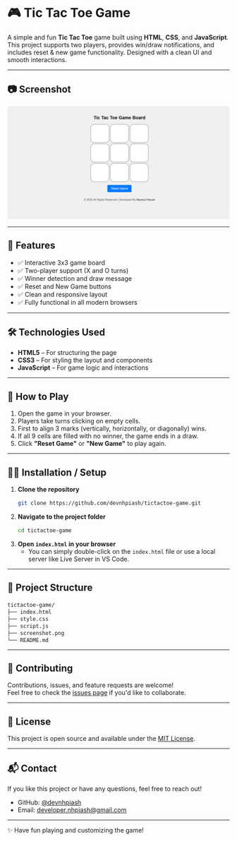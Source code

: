 # 🎮 Tic Tac Toe Game

A simple and fun **Tic Tac Toe** game built using **HTML**, **CSS**, and **JavaScript**. This project supports two players, provides win/draw notifications, and includes reset & new game functionality. Designed with a clean UI and smooth interactions.

---

## 📷 Screenshot

![Tic Tac Toe Game Screenshot](screenshot.png) <!-- Add your own screenshot image -->

---

## 🚀 Features

- ✅ Interactive 3x3 game board  
- ✅ Two-player support (X and O turns)  
- ✅ Winner detection and draw message  
- ✅ Reset and New Game buttons  
- ✅ Clean and responsive layout  
- ✅ Fully functional in all modern browsers  

---

## 🛠️ Technologies Used

- **HTML5** – For structuring the page  
- **CSS3** – For styling the layout and components  
- **JavaScript** – For game logic and interactions  

---

## 🧩 How to Play

1. Open the game in your browser.
2. Players take turns clicking on empty cells.
3. First to align 3 marks (vertically, horizontally, or diagonally) wins.
4. If all 9 cells are filled with no winner, the game ends in a draw.
5. Click **"Reset Game"** or **"New Game"** to play again.

---

## 🧑‍💻 Installation / Setup

1. **Clone the repository**
   ```bash
   git clone https://github.com/devnhpiash/tictactoe-game.git
   ```
2. **Navigate to the project folder**
   ```bash
   cd tictactoe-game
   ```
3. **Open `index.html` in your browser**
   - You can simply double-click on the `index.html` file or use a local server like Live Server in VS Code.

---

## 📁 Project Structure

```
tictactoe-game/
├── index.html
├── style.css
├── script.js
├── screenshot.png
└── README.md
```

---

## 🙌 Contributing

Contributions, issues, and feature requests are welcome!  
Feel free to check the [issues page](https://github.com/devnhpiash/tictactoe-game/issues) if you'd like to collaborate.

---

## 📄 License

This project is open source and available under the [MIT License](LICENSE).

---

## 📬 Contact

If you like this project or have any questions, feel free to reach out!

- GitHub: [@devnhpiash](https://github.com/devnhpiash)
- Email: developer.nhpiash@gmail.com

---

✨ Have fun playing and customizing the game!
